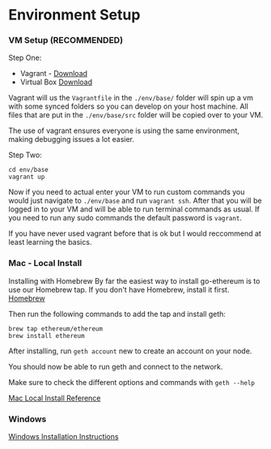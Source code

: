 # Environment Setup

### VM Setup (RECOMMENDED)

Step One:
* Vagrant - [Download](https://www.vagrantup.com/downloads.html)
* Virtual Box [Download](https://www.virtualbox.org/)

Vagrant will us the ```Vagrantfile``` in the ```./env/base/``` folder will spin up a vm with some synced folders so you can develop on your host machine.
All files that are put in the ```./env/base/src``` folder will be copied over to your VM. 

The use of vagrant ensures everyone is using the same environment, making debugging issues a lot easier.

Step Two:
```
cd env/base
vagrant up
```

Now if you need to actual enter your VM to run custom commands you would just navigate to ```./env/base``` and run ```vagrant ssh```.
After that you will be logged in to your VM and will be able to run terminal commands as usual. If you need to run any
sudo commands the default password is ```vagrant```.

If you have never used vagrant before that is ok but I would reccommend at least learning the basics.


### Mac - Local Install

Installing with Homebrew
By far the easiest way to install go-ethereum is to use our Homebrew tap. If you don't have Homebrew, install it first. [Homebrew](https://brew.sh/)

Then run the following commands to add the tap and install geth:
```
brew tap ethereum/ethereum
brew install ethereum
```

After installing, run ```geth account``` new to create an account on your node.

You should now be able to run geth and connect to the network.

Make sure to check the different options and commands with ```geth --help```

[Mac Local Install Reference](https://github.com/ethereum/go-ethereum/wiki/Installation-Instructions-for-Mac)

### Windows

[Windows Installation Instructions](https://github.com/ethereum/go-ethereum/wiki/Installation-instructions-for-Windows)
